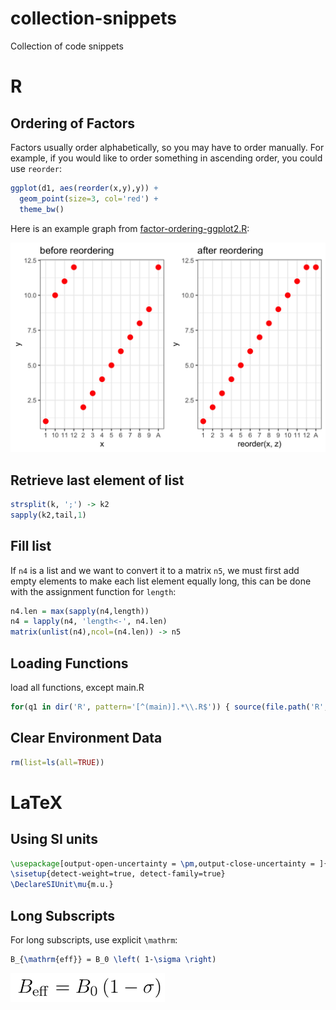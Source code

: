 # collection-snippets

Collection of code snippets

# R

## Ordering of Factors

Factors usually order alphabetically, so you may have to order manually. For example, if you would like to order something in ascending order, you could use `reorder`:

```r
ggplot(d1, aes(reorder(x,y),y)) +
  geom_point(size=3, col='red') +
  theme_bw()
```

Here is an example graph from [factor-ordering-ggplot2.R](R/factor-ordering-ggplot2.R):

![Changing the order of the x-axis](images/factor-ordering-ggplot2.png)

## Retrieve last element of list

```r
strsplit(k, ';') -> k2
sapply(k2,tail,1)
```

## Fill list

If `n4` is a list and we want to convert it to  a matrix `n5`, we must first add empty elements to make each list element equally long, this can be done with the assignment function for `length`:

```r
n4.len = max(sapply(n4,length))
n4 = lapply(n4, 'length<-', n4.len)
matrix(unlist(n4),ncol=(n4.len)) -> n5
```


## Loading Functions


load all functions, except main.R

```r
for(q1 in dir('R', pattern='[^(main)].*\\.R$')) { source(file.path('R',q1)) }
```


## Clear Environment Data

```r
rm(list=ls(all=TRUE))
```


# LaTeX

## Using SI units

```latex
\usepackage[output-open-uncertainty = \pm,output-close-uncertainty = ]{siunitx}
\sisetup{detect-weight=true, detect-family=true}
\DeclareSIUnit\mu{m.u.}
```

## Long Subscripts

For long subscripts, use explicit `\mathrm`:

```LaTeX
B_{\mathrm{eff}} = B_0 \left( 1-\sigma \right)
```
![Beff = B0 (1-sigma)](images/Beff.png)
